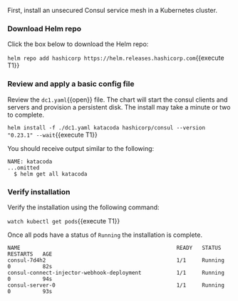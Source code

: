 First, install an unsecured Consul service mesh in a Kubernetes cluster.

### Download Helm repo

Click the box below to download the Helm repo:

`helm repo add hashicorp https://helm.releases.hashicorp.com`{{execute T1}}

### Review and apply a basic config file

Review the `dc1.yaml`{{open}} file. The chart will start the consul clients
and servers and provision a persistent disk. The install may take a minute
or two to complete.

`helm install -f ./dc1.yaml katacoda hashicorp/consul --version "0.23.1" --wait`{{execute T1}}

You should receive output similar to the following:

```plaintext
NAME: katacoda
...omitted
  $ helm get all katacoda
```

### Verify installation

Verify the installation using the following command:

`watch kubectl get pods`{{execute T1}}

Once all pods have a status of `Running` the installation is complete.

```plaintext
NAME                                                 READY   STATUS    RESTARTS   AGE
consul-7d4h2                                         1/1     Running   0          82s
consul-connect-injector-webhook-deployment           1/1     Running   0          94s
consul-server-0                                      1/1     Running   0          93s
```